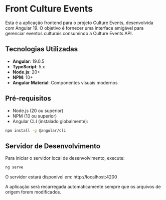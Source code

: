 # Front Culture Events

Esta é a aplicação frontend para o projeto Culture Events, desenvolvida com Angular 19. O objetivo é fornecer uma interface amigável para gerenciar eventos culturais consumindo a Culture Events API.

## Tecnologias Utilizadas

- **Angular**: 19.0.5
- **TypeScript**: 5.x
- **Node.js**: 20+
- **NPM**: 10+
- **Angular Material**: Componentes visuais modernos

## Pré-requisitos

- Node.js (20 ou superior)
- NPM (10 ou superior)
- Angular CLI (instalado globalmente):

```bash
npm install -g @angular/cli
```

## Servidor de Desenvolvimento

Para iniciar o servidor local de desenvolvimento, execute:

```bash
ng serve
```

O servidor estará disponível em:
http://localhost:4200

A aplicação será recarregada automaticamente sempre que os arquivos de origem forem modificados.